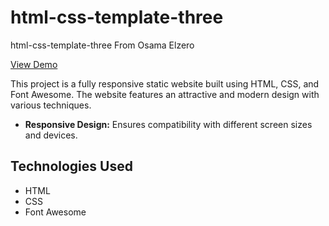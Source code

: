 # html-css-template-three
html-css-template-three From Osama Elzero

[View Demo](https://billalben.github.io/html-css-template-three/)

This project is a fully responsive static website built using HTML, CSS, and Font Awesome. The website features an attractive and modern design with various techniques.

- **Responsive Design:** Ensures compatibility with different screen sizes and devices.

## Technologies Used

- HTML
- CSS
- Font Awesome

